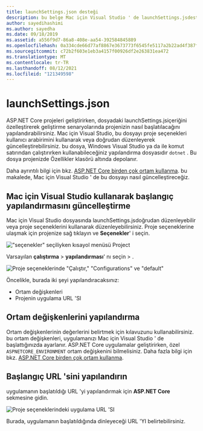```yaml
---
title: launchSettings.json desteği
description: bu belge Mac için Visual Studio ' de launchSettings.jsdesteğini içerir
author: sayedihashimi
ms.author: sayedha
ms.date: 09/18/2019
ms.assetid: a556f9d7-86a8-408e-aa54-392584845889
ms.openlocfilehash: 0a334cde66d77af8867e3673773f6545fe5117a2b22ad4f387f82b00debb4bed
ms.sourcegitcommit: c72b2f603e1eb3a4157f00926df2e263831ea472
ms.translationtype: MT
ms.contentlocale: tr-TR
ms.lasthandoff: 08/12/2021
ms.locfileid: "121349598"
---
```

# <a name="launchsettingsjson"></a>launchSettings.json

ASP.NET Core projeleri geliştirirken, dosyadaki launchSettings.jsiçeriğini özelleştirerek geliştirme senaryolarında projenizin nasıl başlatılacağını yapılandırabilirsiniz. Mac için Visual Studio, bu dosyayı proje seçenekleri kullanıcı arabirimini kullanarak veya doğrudan düzenleyerek güncelleştirebilirsiniz. bu dosya, Windows Visual Studio ya da ile komut satırından çalıştırırken kullanabileceğiniz yapılandırma dosyasıdır `dotnet` . Bu dosya projenizde Özellikler klasörü altında depolanır.

Daha ayrıntılı bilgi için bkz. [ASP.NET Core birden çok ortam kullanma](/aspnet/core/fundamentals/environments). bu makalede, Mac için Visual Studio ' de bu dosyayı nasıl güncelleştireceğiz.

## <a name="update-the-start-configuration-by-using-visual-studio-for-mac"></a>Mac için Visual Studio kullanarak başlangıç yapılandırmasını güncelleştirme

Mac için Visual Studio dosyasında launchSettings.jsdoğrudan düzenleyebilir veya proje seçeneklerini kullanarak düzenleyebilirsiniz. Proje seçeneklerine ulaşmak için projenize sağ tıklayın ve **Seçenekler**' i seçin.

!["seçenekler" seçiliyken kısayol menüsü Project](media/vsmac-ctx-proj-options.png)

Varsayılan **çalıştırma**  >  **yapılandırması**' nı seçin  >  .

![Proje seçeneklerinde "Çalıştır," "Configurations" ve "default"](media/vsmac-run-config-default.png)

Öncelikle, burada iki şeyi yapılandıracaksınız:

- Ortam değişkenleri
- Projenin uygulama URL 'SI

## <a name="configure-environment-variables"></a>Ortam değişkenlerini yapılandırma

Ortam değişkenlerinin değerlerini belirtmek için kılavuzunu kullanabilirsiniz. bu ortam değişkenleri, uygulamanızı Mac için Visual Studio ' de başlattığınızda ayarlanır. ASP.NET Core uygulamalar geliştirirken, özel `ASPNETCORE_ENVIRONMENT` ortam değişkenini bilmelisiniz. Daha fazla bilgi için bkz. [ASP.NET Core birden çok ortam kullanma](/aspnet/core/fundamentals/environments).


## <a name="configure-the-start-url"></a>Başlangıç URL 'sini yapılandırın

uygulamanın başlatıldığı URL 'yi yapılandırmak için **ASP.NET Core** sekmesine gidin.

![Proje seçeneklerindeki uygulama URL 'SI](media/vsmac-run-config-default-aspnetcore.png)

Burada, uygulamanın başlatıldığında dinleyeceği URL 'YI belirtebilirsiniz.
